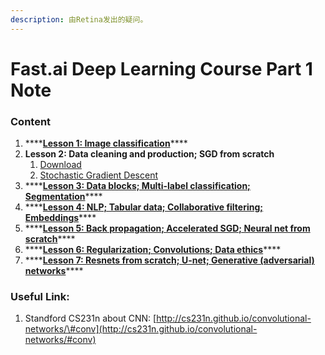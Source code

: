 ```yaml
---
description: 由Retina发出的疑问。
---
```


# Fast.ai Deep Learning Course Part 1 Note

### Content

1. \*\*\*\*[**Lesson 1: Image classification**](lesson-1.md)\*\*\*\*
2. **Lesson 2: Data cleaning and production; SGD from scratch**
   1. [Download](lesson-2-download.md)
   2. [Stochastic Gradient Descent](lesson2-download.md)
3. \*\*\*\*[**Lesson 3: Data blocks; Multi-label classification; Segmentation**](lesson-3-1.md)\*\*\*\*
4. \*\*\*\*[**Lesson 4: NLP; Tabular data; Collaborative filtering; Embeddings**](lesson4.md)\*\*\*\*
5. \*\*\*\*[**Lesson 5: Back propagation; Accelerated SGD; Neural net from scratch**](lesson-5-back-propagation-accelerated-sgd-neural-net-from-scratch.md)\*\*\*\*
6. \*\*\*\*[**Lesson 6: Regularization; Convolutions; Data ethics**](lesson-6-regularization-convolutions-data-ethics.md)\*\*\*\*
7. \*\*\*\*[**Lesson 7: Resnets from scratch; U-net; Generative \(adversarial\) networks**](lesson-7-resnets-from-scratch-u-net-generative-adversarial-networks.md)\*\*\*\*

### Useful Link:

1. Standford CS231n about CNN: [http://cs231n.github.io/convolutional-networks/\#conv](http://cs231n.github.io/convolutional-networks/#conv)



